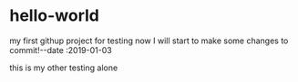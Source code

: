 # hello-world
my first githup project for testing
now I will start to make some changes to commit!--date :2019-01-03

this is my other testing alone
